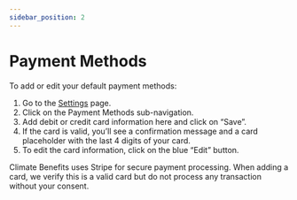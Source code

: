 ```yaml
---
sidebar_position: 2
---
```


# Payment Methods   

To add or edit your default payment methods:   
1. Go to the [Settings](https://www.app.climatebenefits.com/employer/settings) page. 
2. Click on the Payment Methods sub-navigation. 
3. Add debit or credit card information here and click on “Save”. 
4. If the card is valid, you’ll see a confirmation message and a card placeholder with the last 4 digits of your card. 
5. To edit the card information, click on the blue “Edit” button. 

Climate Benefits uses Stripe for secure payment processing. When adding a card, we verify this is a valid card but do not process any transaction without your consent. 
